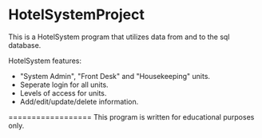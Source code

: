 HotelSystemProject
==================
This is a HotelSystem program that utilizes data from and to the sql database.

HotelSystem features:
- "System Admin", "Front Desk" and "Housekeeping" units.
- Seperate login for all units.
- Levels of access for units.
- Add/edit/update/delete information.

==================
This program is written for educational purposes only.
